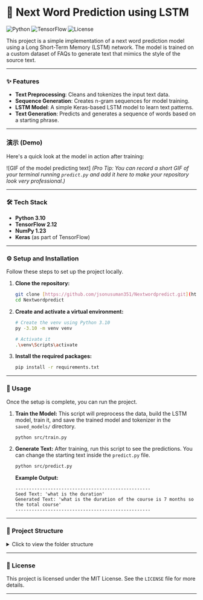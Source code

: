 # 🤖 Next Word Prediction using LSTM

![Python](https://img.shields.io/badge/Python-3.10-blue.svg) ![TensorFlow](https://img.shields.io/badge/TensorFlow-2.12-orange.svg) ![License](https://img.shields.io/badge/License-MIT-green.svg)

This project is a simple implementation of a next word prediction model using a Long Short-Term Memory (LSTM) network. The model is trained on a custom dataset of FAQs to generate text that mimics the style of the source text.

---

### ✨ Features

-   **Text Preprocessing**: Cleans and tokenizes the input text data.
-   **Sequence Generation**: Creates n-gram sequences for model training.
-   **LSTM Model**: A simple Keras-based LSTM model to learn text patterns.
-   **Text Generation**: Predicts and generates a sequence of words based on a starting phrase.

---

### 演示 (Demo)

Here's a quick look at the model in action after training:

![GIF of the model predicting text]
*(Pro Tip: You can record a short GIF of your terminal running `predict.py` and add it here to make your repository look very professional.)*

---

### 🛠️ Tech Stack

-   **Python 3.10**
-   **TensorFlow 2.12**
-   **NumPy 1.23**
-   **Keras** (as part of TensorFlow)

---

### ⚙️ Setup and Installation

Follow these steps to set up the project locally.

1.  **Clone the repository:**
    ```bash
    git clone [https://github.com/jsonusuman351/Nextwordpredict.git](https://github.com/jsonusuman351/Nextwordpredict.git)
    cd Nextwordpredict
    ```

2.  **Create and activate a virtual environment:**
    ```bash
    # Create the venv using Python 3.10
    py -3.10 -m venv venv

    # Activate it
    .\venv\Scripts\activate
    ```

3.  **Install the required packages:**
    ```bash
    pip install -r requirements.txt
    ```

---

### 🚀 Usage

Once the setup is complete, you can run the project.

1.  **Train the Model:**
    This script will preprocess the data, build the LSTM model, train it, and save the trained model and tokenizer in the `saved_models/` directory.
    ```bash
    python src/train.py
    ```

2.  **Generate Text:**
    After training, run this script to see the predictions. You can change the starting text inside the `predict.py` file.
    ```bash
    python src/predict.py
    ```
    **Example Output:**
    ```
    --------------------------------------------------
    Seed Text: 'what is the duration'
    Generated Text: 'what is the duration of the course is 7 months so the total course'
    --------------------------------------------------
    ```

---

### 📂 Project Structure

<details>
<summary>Click to view the folder structure</summary>

```
Nextwordpredict/
│
├── .gitignore
├── README.md
├── requirements.txt
│
├── data/
│   └── faqs.txt
│
├── saved_models/
│   └── .gitkeep
│
└── src/
    ├── __init__.py
    ├── data_preprocessing.py
    ├── model.py
    ├── train.py
    └── predict.py
```
</details>

---

### 📄 License

This project is licensed under the MIT License. See the `LICENSE` file for more details.

---